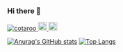 ### Hi there 👋

<p align="left"> 
  <a href="https://github.com/cotaroo/cotaroo/">
    <img src="https://komarev.com/ghpvc/?username=cotaroo" alt="cotaroo" />
  </a>
  <a href="https://twitter.com/cotarooooooo">
    <img height="20" src="https://img.shields.io/twitter/follow/cotarooooooo?label=Twitter&logo=twitter&style=flat" />
  </a>
  <a href="https://github.com/cotaroo">
    <img height="20" src="https://img.shields.io/github/followers/cotaroo?label=follow&logo=github&style=flat" />
  </a>
</p>

[![Anurag's GitHub stats](https://github-readme-stats.vercel.app/api?username=cotaroo&include_all_commits=true&count_private=true)](https://github.com/cotaroo/github-readme-stats)
[![Top Langs](https://github-readme-stats.vercel.app/api/top-langs/?username=cotaroo&layout=compact)](https://github.com/cotaroo/github-readme-stats)


<!--
**cotaroo/cotaroo** is a ✨ _special_ ✨ repository because its `README.md` (this file) appears on your GitHub profile.

Here are some ideas to get you started:

- 🔭 I’m currently working on ...
- 🌱 I’m currently learning ...
- 👯 I’m looking to collaborate on ...
- 🤔 I’m looking for help with ...
- 💬 Ask me about ...
- 📫 How to reach me: ...
- 😄 Pronouns: ...
- ⚡ Fun fact: ...
-->
